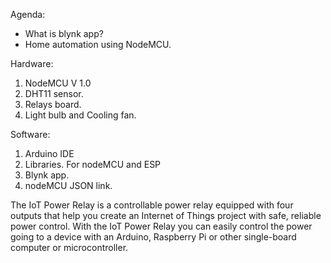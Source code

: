 Agenda:
-  What is blynk app?
-  Home automation using NodeMCU.

Hardware:
1. NodeMCU V 1.0
2. DHT11 sensor.
3. Relays board. 
4. Light bulb and Cooling fan.

Software:
1. Arduino IDE
2. Libraries. For nodeMCU and ESP
3. Blynk app.
4. nodeMCU JSON link.

The IoT Power Relay is a controllable power relay equipped with four outputs that help you create an Internet of Things project with safe, reliable power control. With the IoT Power Relay you can easily control the power going to a device with an Arduino, Raspberry Pi or other single-board computer or microcontroller.
